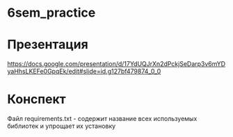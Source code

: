 # 6sem_practice

# Презентация
https://docs.google.com/presentation/d/17YdUQJrXn2dPckjSeDarp3v6mYDyaHhsLKEFe0GpqEk/edit#slide=id.g127bf479874_0_0

# Конспект
Файл requirements.txt - содержит название всех используемых библиотек и упрощает их установку<br>

